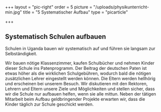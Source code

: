 +++
layout = "pic-right"
order = 5
picture = "/uploads/physikunterricht-min.jpg"
title = "5 Systematischer Aufbau"
type = "picarticle"

+++
## Systematisch Schulen aufbauen

Schulen in Uganda bauen wir systematisch auf und führen sie langsam zur Selbständigkeit.

Wir bauen nötige Klassenzimmer, kaufen Schulbücher und nehmen Kinder dieser Schule ins Patenprogramm. Der Beitrag der deutschen Paten ist etwas höher als die wirklichen Schulgebühren, wodurch bald die nötigen zusätzlichen Lehrer eingestellt werden können. Die Eltern werden hellhörig und erscheinen bei unserem Besuch. Wir diskutieren mit den Rektoren, Lehrern und Eltern unsere Ziele und Möglichkeiten und stellen sicher, dass wir die Schule nur aufbauen helfen, wenn sie alle mittun. Neben der tätigen Mitarbeit beim Aufbau geldbringender Projekte erwarten wir, dass die Kinder täglich zur Schule geschickt werden.